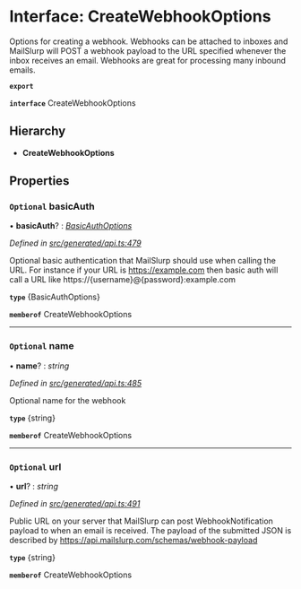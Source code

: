 # Interface: CreateWebhookOptions

Options for creating a webhook. Webhooks can be attached to inboxes and MailSlurp will POST a webhook payload to the URL specified whenever the inbox receives an email. Webhooks are great for processing many inbound emails.

**`export`** 

**`interface`** CreateWebhookOptions

## Hierarchy

* **CreateWebhookOptions**

## Properties

### `Optional` basicAuth

• **basicAuth**? : *[BasicAuthOptions](_generated_api_.basicauthoptions.md)*

*Defined in [src/generated/api.ts:479](https://github.com/mailslurp/mailslurp-client-ts-js/blob/5d485ad/src/generated/api.ts#L479)*

Optional basic authentication that MailSlurp should use when calling the URL. For instance if your URL is https://example.com then basic auth will call a URL like https://{username}@{password}:example.com

**`type`** {BasicAuthOptions}

**`memberof`** CreateWebhookOptions

___

### `Optional` name

• **name**? : *string*

*Defined in [src/generated/api.ts:485](https://github.com/mailslurp/mailslurp-client-ts-js/blob/5d485ad/src/generated/api.ts#L485)*

Optional name for the webhook

**`type`** {string}

**`memberof`** CreateWebhookOptions

___

### `Optional` url

• **url**? : *string*

*Defined in [src/generated/api.ts:491](https://github.com/mailslurp/mailslurp-client-ts-js/blob/5d485ad/src/generated/api.ts#L491)*

Public URL on your server that MailSlurp can post WebhookNotification payload to when an email is received. The payload of the submitted JSON is described by https://api.mailslurp.com/schemas/webhook-payload

**`type`** {string}

**`memberof`** CreateWebhookOptions
